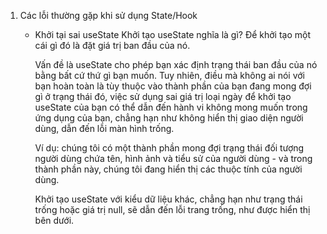 1. Các lỗi thường gặp khi sử dụng State/Hook
   * Khởi tại sai useState
        Khởi tạo useState nghĩa là gì? Để khởi tạo một cái gì đó là đặt giá trị ban đầu của nó.

        Vấn đề là useState cho phép bạn xác định trạng thái ban đầu của nó bằng bất cứ thứ gì bạn muốn. Tuy nhiên, điều mà không ai nói với bạn hoàn toàn là tùy thuộc vào thành phần của bạn đang mong đợi gì ở trạng thái đó, việc sử dụng sai giá trị loại ngày để khởi tạo useState của bạn có thể dẫn đến hành vi không mong muốn trong ứng dụng của bạn, chẳng hạn như không hiển thị giao diện người dùng, dẫn đến lỗi màn hình trống.

        Ví dụ: chúng tôi có một thành phần mong đợi trạng thái đối tượng người dùng chứa tên, hình ảnh và tiểu sử của người dùng - và trong thành phần này, chúng tôi đang hiển thị các thuộc tính của người dùng.

        Khởi tạo useState với kiểu dữ liệu khác, chẳng hạn như trạng thái trống hoặc giá trị null, sẽ dẫn đến lỗi trang trống, như được hiển thị bên dưới.      
